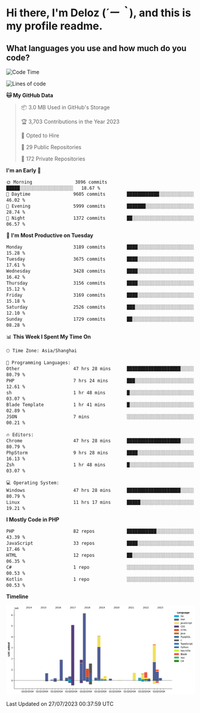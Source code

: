 # **Hi there, I'm Deloz (*´ー｀*), and this is my profile readme.**

## **What languages you use and how much do you code?**

<!--START_SECTION:waka-->
![Code Time](http://img.shields.io/badge/Code%20Time-2%2C004%20hrs%2034%20mins-blue)

![Lines of code](https://img.shields.io/badge/From%20Hello%20World%20I%27ve%20Written-31.5%20million%20lines%20of%20code-blue)

**🐱 My GitHub Data** 

> 📦 3.0 MB Used in GitHub's Storage 
 > 
> 🏆 3,703 Contributions in the Year 2023
 > 
> 💼 Opted to Hire
 > 
> 📜 29 Public Repositories 
 > 
> 🔑 172 Private Repositories 
 > 
**I'm an Early 🐤** 

```text
🌞 Morning                3896 commits        █████░░░░░░░░░░░░░░░░░░░░   18.67 % 
🌆 Daytime                9605 commits        ████████████░░░░░░░░░░░░░   46.02 % 
🌃 Evening                5999 commits        ███████░░░░░░░░░░░░░░░░░░   28.74 % 
🌙 Night                  1372 commits        ██░░░░░░░░░░░░░░░░░░░░░░░   06.57 % 
```
📅 **I'm Most Productive on Tuesday** 

```text
Monday                   3189 commits        ████░░░░░░░░░░░░░░░░░░░░░   15.28 % 
Tuesday                  3675 commits        ████░░░░░░░░░░░░░░░░░░░░░   17.61 % 
Wednesday                3428 commits        ████░░░░░░░░░░░░░░░░░░░░░   16.42 % 
Thursday                 3156 commits        ████░░░░░░░░░░░░░░░░░░░░░   15.12 % 
Friday                   3169 commits        ████░░░░░░░░░░░░░░░░░░░░░   15.18 % 
Saturday                 2526 commits        ███░░░░░░░░░░░░░░░░░░░░░░   12.10 % 
Sunday                   1729 commits        ██░░░░░░░░░░░░░░░░░░░░░░░   08.28 % 
```


📊 **This Week I Spent My Time On** 

```text
🕑︎ Time Zone: Asia/Shanghai

💬 Programming Languages: 
Other                    47 hrs 28 mins      ████████████████████░░░░░   80.79 % 
PHP                      7 hrs 24 mins       ███░░░░░░░░░░░░░░░░░░░░░░   12.61 % 
sh                       1 hr 48 mins        █░░░░░░░░░░░░░░░░░░░░░░░░   03.07 % 
Blade Template           1 hr 41 mins        █░░░░░░░░░░░░░░░░░░░░░░░░   02.89 % 
JSON                     7 mins              ░░░░░░░░░░░░░░░░░░░░░░░░░   00.21 % 

🔥 Editors: 
Chrome                   47 hrs 28 mins      ████████████████████░░░░░   80.79 % 
PhpStorm                 9 hrs 28 mins       ████░░░░░░░░░░░░░░░░░░░░░   16.13 % 
Zsh                      1 hr 48 mins        █░░░░░░░░░░░░░░░░░░░░░░░░   03.07 % 

💻 Operating System: 
Windows                  47 hrs 28 mins      ████████████████████░░░░░   80.79 % 
Linux                    11 hrs 17 mins      █████░░░░░░░░░░░░░░░░░░░░   19.21 % 
```

**I Mostly Code in PHP** 

```text
PHP                      82 repos            ███████████░░░░░░░░░░░░░░   43.39 % 
JavaScript               33 repos            ████░░░░░░░░░░░░░░░░░░░░░   17.46 % 
HTML                     12 repos            ██░░░░░░░░░░░░░░░░░░░░░░░   06.35 % 
C#                       1 repo              ░░░░░░░░░░░░░░░░░░░░░░░░░   00.53 % 
Kotlin                   1 repo              ░░░░░░░░░░░░░░░░░░░░░░░░░   00.53 % 
```



**Timeline**

![Lines of Code chart](https://raw.githubusercontent.com/deloz/deloz/main/assets/bar_graph.png)


 Last Updated on 27/07/2023 00:37:59 UTC
<!--END_SECTION:waka-->
